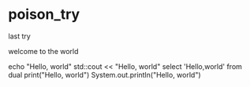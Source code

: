 # poison_try
last try

welcome to the world

echo "Hello, world"
std::cout << "Hello, world"
select 'Hello,world' from dual
print("Hello, world")
System.out.println("Hello, world")